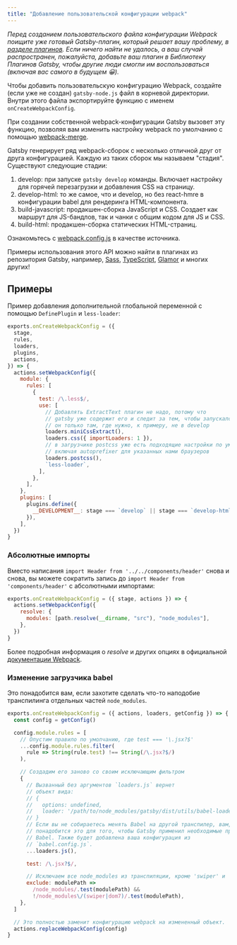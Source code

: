 ```yaml
---
title: "Добавление пользовательской конфигурации webpack"
---
```


_Перед созданием пользовательского файла конфигурации Webpack поищите уже готовый
Gatsby-плагин, который решает вашу проблему, в
[разделе плагинов](/docs/plugins/). Если ничего найти не удалось, а ваш случай
распространен, пожалуйста, добавьте ваш плагин в Библиотеку Плагинов Gatsby,
чтобы другие люди смогли им воспользоваться (включая вас самого в будущем 😀)._

Чтобы добавить пользовательскую конфигурацию Webpack, создайте (если уже не создан)
`gatsby-node.js` файл в корневой директории. Внутри этого файла экспортируйте
функцию с именем `onCreateWebpackConfig`.

При создании собственной webpack-конфигурации Gatsby вызовет эту функцию,
позволяя вам изменить настройку webpack по умолчанию с помощью
[webpack-merge](https://github.com/survivejs/webpack-merge).

Gatsby генерирует ряд webpack-сборок с несколько отличной друг от друга конфигурацией.
Каждую из таких сборок мы называем "стадия". Существуют следующие стадии:

1.  develop: при запуске `gatsby develop` команды. Включает настройку для горячей
    перезагрузки и добавления CSS на страницу.
2.  develop-html: то же самое, что и develop, но без react-hmre в конфигурации babel для
    рендеринга HTML-компонента.
3.  build-javascript: продакшен-сборка JavaScript и CSS. Создает как маршрут для JS-бандлов,
    так и чанки с общим кодом для JS и CSS.
4.  build-html: продакшен-сборка статических HTML-страниц.

Ознакомьтесь с
[webpack.config.js](https://github.com/gatsbyjs/gatsby/blob/master/packages/gatsby/src/utils/webpack.config.js)
в качестве источника.

Примеры использования этого API можно найти в плагинах из репозитория Gatsby,
например, [Sass](/packages/gatsby-plugin-sass/),
[TypeScript](/packages/gatsby-plugin-typescript/),
[Glamor](/packages/gatsby-plugin-glamor/) и многих других!

## Примеры

Пример добавления дополнительной глобальной переменной с помощью `DefinePlugin` и `less-loader`:

```js:title=gatsby-node.js
exports.onCreateWebpackConfig = ({
  stage,
  rules,
  loaders,
  plugins,
  actions,
}) => {
  actions.setWebpackConfig({
    module: {
      rules: [
        {
          test: /\.less$/,
          use: [
            // Добавлять ExtractText плагин не надо, потому что
            // gatsby уже содержит его и следит за тем, чтобы запускался
            // он только там, где нужно, к примеру, не в develop
            loaders.miniCssExtract(),
            loaders.css({ importLoaders: 1 }),
            // в загрузчике postcss уже есть подходящие настройки по умолчанию,
            // включая autoprefixer для указанных нами браузеров
            loaders.postcss(),
            `less-loader`,
          ],
        },
      ],
    },
    plugins: [
      plugins.define({
        __DEVELOPMENT__: stage === `develop` || stage === `develop-html`,
      }),
    ],
  })
}
```

### Абсолютные импорты

Вместо написания `import Header from '../../components/header'` снова и снова, вы можете сократить запись до `import Header from 'components/header'` с абсолютными импортами:

```js:title=gatsby-node.js
exports.onCreateWebpackConfig = ({ stage, actions }) => {
  actions.setWebpackConfig({
    resolve: {
      modules: [path.resolve(__dirname, "src"), "node_modules"],
    },
  })
}
```

Более подробная информация о _resolve_ и других опциях в официальной [документации Webpack](https://webpack.js.org/concepts/).

### Изменение загрузчика babel

Это понадобится вам, если захотите сделать что-то наподобие транспилинга отдельных частей `node_modules`.

```js:title=gatsby-node.js
exports.onCreateWebpackConfig = ({ actions, loaders, getConfig }) => {
  const config = getConfig()

  config.module.rules = [
    // Опустим правило по умолчанию, где test === '\.jsx?$'
    ...config.module.rules.filter(
      rule => String(rule.test) !== String(/\.jsx?$/)
    ),

    // Создадим его заново со своим исключающим фильтром
    {
      // Вызванный без аргументов `loaders.js` вернет
      // объект вида:
      // {
      //   options: undefined,
      //   loader: '/path/to/node_modules/gatsby/dist/utils/babel-loader.js',
      // }
      // Если вы не собираетесь менять Babel на другой транспилер, вам, вероятно,
      // понадобится это для того, чтобы Gatsby применил необходимые пресеты/плагины
      // Babel. Также будет добавлена ваша конфигурация из
      // `babel.config.js`.
      ...loaders.js(),

      test: /\.jsx?$/,

      // Исключаем все node_modules из транспиляции, кроме 'swiper' и 'dom7'
      exclude: modulePath =>
        /node_modules/.test(modulePath) &&
        !/node_modules\/(swiper|dom7)/.test(modulePath),
    },
  ]

  // Это полностью заменит конфигурацию webpack на измененный объект.
  actions.replaceWebpackConfig(config)
}
```
